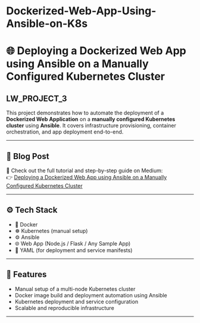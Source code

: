 # Dockerized-Web-App-Using-Ansible-on-K8s
# 🌐 Deploying a Dockerized Web App using Ansible on a Manually Configured Kubernetes Cluster

## LW_PROJECT_3

This project demonstrates how to automate the deployment of a **Dockerized Web Application** on a **manually configured Kubernetes cluster** using **Ansible**. It covers infrastructure provisioning, container orchestration, and app deployment end-to-end.

---

## 📖 Blog Post

📝 Check out the full tutorial and step-by-step guide on Medium:  
👉 [Deploying a Dockerized Web App using Ansible on a Manually Configured Kubernetes Cluster](https://medium.com/@priyamsanodiya340/deploying-a-dockerized-web-app-using-ansible-on-a-manually-configured-kubernetes-cluster-6bd6ca94de03)

---

## ⚙️ Tech Stack

- 🐳 Docker
- ☸️ Kubernetes (manual setup)
- ⚙️ Ansible
- 🌐 Web App (Node.js / Flask / Any Sample App)
- 📜 YAML (for deployment and service manifests)

---

## 🚀 Features

- Manual setup of a multi-node Kubernetes cluster
- Docker image build and deployment automation using Ansible
- Kubernetes deployment and service configuration
- Scalable and reproducible infrastructure

---

